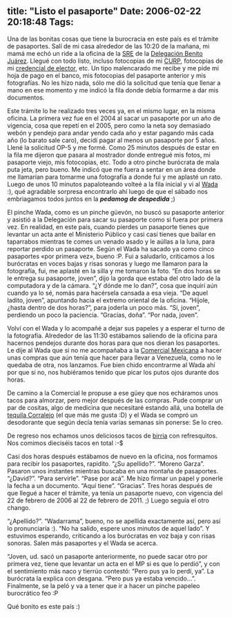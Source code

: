 title: "Listo el pasaporte"
Date: 2006-02-22 20:18:48
Tags: 
---
<p>Una de las bonitas cosas que tiene la burocracia en este país es el trámite de pasaportes. Salí de mi casa alrededor de las 10:20 de la mañana, mi mamá me echó un ride a la oficina de la <a target="_blank" href="http://www.sre.gob.mx/">SRE</a> de la <a target="_blank" href="http://www.delegacionbenitojuarez.gob.mx/">Delegación Benito Juárez</a>. Llegué con todo listo, incluso fotocopias de mi <a target="_blank" href="http://www.gobernacion.gob.mx/templetas/blank.php?idCont=182">CURP</a>, fotocopias de mi <a target="_blank" href="http://www.ife.org.mx/InternetCDA/Credencial/index.jsp">credencial de elector</a>, etc. Un tipo malencarado me recibe y me pide mi hoja de pago en el banco, mis fotocopias del pasaporte anterior y mis fotografías. No les hizo nada, sólo me dió la solicitud que tenía que llenar a mano en ese momento y me indicó la fila donde debía formarme a dar mis documentos.</p>

<p>Este trámite lo he realizado tres veces ya, en el mismo lugar, en la misma oficina. La primera vez fue en el 2004 al sacar un pasaporte por un año de vigencia, cosa que repetí en el 2005, pero como la neta soy demasiado webón y pendejo para andar yendo cada año y estar pagando más cada año (lo barato sale caro), decidí pagar al menos un pasaporte por 5 años. Llené la solicitud OP-5 y me formé. Como 25 minutos después de estar en la fila me dijeron que pasara al mostrador donde entregué mis fotos, mi pasaporte viejo, mis fotocopias, etc. Todo a otro pinche burócrata de mala puta jeta, pero bueno. Me indicó que me fuera a sentar en un área donde me llamarían para tomarme una fotografía a donde fui y me aplasté un rato. Luego de unos 10 minutos papaloteando volteé a la fila inicial y vi al <a target="_blank" href="http://www.wada.com.mx">Wada</a> :), qué agradable sorpresa encontrarlo ahí luego de que el sábado nos embriagamos todos juntos en la <em><strong>pedamog de despedida</strong></em> ;)</p>

<p>El pinche Wada, como es un pinche güevón, no buscó su pasaporte anterior y asistió a la Delegación para sacar su pasaporte como si fuera por primera vez. En realidad, en este país, cuando pierdes un pasaporte tienes que levantar un acta ante el Ministerio Público y casi casi tienes que bailar en taparrabos mientras te comes un venado asado y le aúllas a la luna, para reportar perdido un pasaporte. Según el Wada ha sacado ya como cinco pasaportes «por primera vez», bueno :P. Fui a saludarlo, criticamos a los burócratas en voces bajas y risas sonoras y luego me llamaron para la fotografía, fui, me aplasté en la silla y me tomaron la foto. &#8220;En dos horas se le entrega su pasaporte, joven&#8221;, dijo la gorda que estaba del otro lado de la computadora y de la cámara. &#8220;¿Y dónde me lo dan?&#8221;, cosa que inquirí aún cuando ya lo sé, nomás para hacérsela cansada a esa vieja. &#8220;De aquel ladito, joven&#8221;, apuntando hacia el extremo oriental de la oficina. &#8220;Híjole, ¿hasta dentro de dos horas?&#8221;, para joderla un poco más. &#8220;Sí, joven&#8221;, perdiendo un poco la paciencia. &#8220;Gracias, doña&#8221;. &#8220;Por nada, joven&#8221;.</p>

<p>Volví con el Wada y lo acompañé a dejar sus papeles y a esperar el turno de la fotografía. Alrededor de las 11:30 estábamos saliendo de la oficina para hacernos pendejos durante dos horas para que nos dieran los pasaportes. Le dije al Wada que si no me acompañaba a la <a target="_blank" href="http://www.comercialmexicana.com">Comercial Mexicana</a> a hacer unas compras que aún tenía que hacer para llevar a Venezuela, como no le quedaba de otra, nos lanzamos. Fue bien chido encontrarme al Wada ahí por que si no, nos hubiéramos tenido que picar los putos ojos durante dos horas.</p>

<p>De camino a la Comercial le propuse a ese güey que nos echáramos unos tacos para almorzar, pero mejor después de las compras. Pude comprar un par de cositas, algo de medicina que necesitaré estando allá, una botella de <a target="_blank" href="http://www.tequilacorralejo.com/corralejo.htm">tequila Corralejo</a> (el que más me gusta :D) y el Wada se compró un desodorante que según decía tenía varias semanas sin ponerse: Se lo creo.</p>

<p>De regreso nos echamos unos deliciosos tacos de <a target="_blank" href="http://es.wikipedia.org/wiki/Birria">birria</a> con refresquitos. Nos comimos dieciséis tacos en total :-$</p>

<p>Casi dos horas después estábamos de nuevo en la oficina, nos formamos para recibir los pasaportes, rapidito. &#8220;¿Su apellido?&#8221;. &#8220;Moreno Garza&#8221;. Pasaron unos instantes mientras buscaba en una montaña de pasaportes. &#8220;¿David?&#8221;. &#8220;Para servirle&#8221;. &#8220;Pase por acá&#8221;. Me hizo firmar un papel y ponerle la fecha a un documento. &#8220;Aquí tiene&#8221;. &#8220;Gracias&#8221;. Tres horas después de que llegué a hacer el trámite, ya tenía un pasaporte nuevo, con vigencia del 22 de febrero de 2006 al 22 de febrero de 2011. ;) Luego seguía el otro chango.</p>

<p>&#8220;¿Apellido?&#8221;. &#8220;Wadarrama&#8221;, bueno, no se apellida exactamente así, pero así lo pronunciaría :). &#8220;No ha salido, espere unos minutos de aquel lado&#8221;. Y estuvimos esperando, criticando a los burócratas en voz baja y con risas sonoras. Salen más pasaportes y el Wada se acerca.</p>

<p>&#8220;Joven, ud. sacó un pasaporte anteriormente, no puede sacar otro por primera vez, tiene que levantar un acta en el MP si es que lo perdió&#8221;, y con el sentimiento más naco y tierrúo contestó: &#8220;Pero pus ya lo perdí, ya&#8221;. La burócrata la explica con desgana. &#8220;Pero pus ya estaba vencido&#8230;&#8221;. Finalmente, se la peló y va a tener que ir a hacer un pinche papeleo burocrático feo :P</p>

<p>Qué bonito es este país :)</p>
